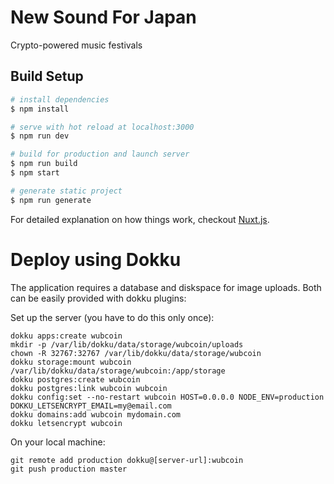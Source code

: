 # New Sound For Japan

Crypto-powered music festivals

## Build Setup

``` bash
# install dependencies
$ npm install

# serve with hot reload at localhost:3000
$ npm run dev

# build for production and launch server
$ npm run build
$ npm start

# generate static project
$ npm run generate
```

For detailed explanation on how things work, checkout [Nuxt.js](https://github.com/nuxt/nuxt.js).

# Deploy using Dokku

The application requires a database and diskspace for image uploads. Both can be easily provided with dokku plugins:

Set up the server (you have to do this only once):

```
dokku apps:create wubcoin
mkdir -p /var/lib/dokku/data/storage/wubcoin/uploads
chown -R 32767:32767 /var/lib/dokku/data/storage/wubcoin
dokku storage:mount wubcoin /var/lib/dokku/data/storage/wubcoin:/app/storage
dokku postgres:create wubcoin
dokku postgres:link wubcoin wubcoin
dokku config:set --no-restart wubcoin HOST=0.0.0.0 NODE_ENV=production DOKKU_LETSENCRYPT_EMAIL=my@email.com
dokku domains:add wubcoin mydomain.com
dokku letsencrypt wubcoin
```

On your local machine:

```
git remote add production dokku@[server-url]:wubcoin
git push production master
```
